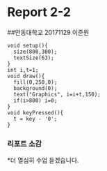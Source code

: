 # Report 2-2
##안동대학교 20171129 이준원
```
void setup(){
  size(800,300);
  textSize(63);
}
int i,t=1;
void draw(){
  fill(0,250,0);
  background(0);
  text("Graphics", i=i+t,150);
  if(i>800) i=0;
}
void keyPressed(){
  t = key - '0';
}
```
### 리포트 소감 
*더 열심히 수업 듣겠습니다.

